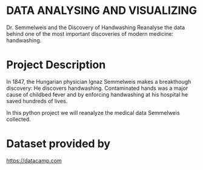# DATA ANALYSING AND VISUALIZING

Dr. Semmelweis and the Discovery of Handwashing
Reanalyse the data behind one of the most important discoveries of modern medicine: handwashing.

# Project Description

In 1847, the Hungarian physician Ignaz Semmelweis makes a breakthough discovery: He discovers handwashing. Contaminated hands was a major cause of childbed fever and by enforcing handwashing at his hospital he saved hundreds of lives.

In this python project we will reanalyze the medical data Semmelweis collected.


# Dataset provided by

https://datacamp.com
